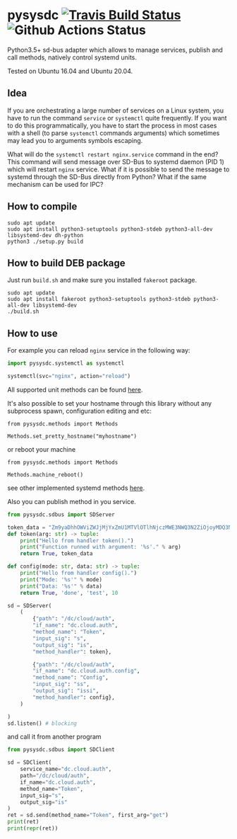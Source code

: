 # pysysdc [![Travis Build Status](https://app.travis-ci.com/sb0y/pysysdc.svg?branch=main)](https://app.travis-ci.com/sb0y/pysysdc) ![Github Actions Status](https://github.com/sb0y/pysysdc/actions/workflows/python-publish.yml/badge.svg)


Python3.5+ sd-bus adapter which allows to manage services, publish and call methods, natively control systemd units.

Tested on Ubuntu 16.04 and Ubuntu 20.04.

## Idea
If you are orchestrating a large number of services on a Linux system, you have to run the command `service` or `systemctl` quite frequently.
If you want to do this programmatically, you have to start the process in most cases with a shell (to parse `systemctl` commands arguments) which sometimes may lead you to arguments symbols escaping.

What will do the `systemctl restart nginx.service` command in the end? This command will send message over SD-Bus to systemd daemon (PID 1) which will restart `nginx` service.
What if it is possible to send the message to systemd through the SD-Bus directly from Python? What if the same mechanism can be used for IPC?

## How to compile
```
sudo apt update
sudo apt install python3-setuptools python3-stdeb python3-all-dev libsystemd-dev dh-python
python3 ./setup.py build
```

## How to build DEB package
Just run `build.sh` and make sure you installed `fakeroot` package.
```
sudo apt update
sudo apt install fakeroot python3-setuptools python3-stdeb python3-all-dev libsystemd-dev
./build.sh
```

## How to use
For example you can reload `nginx` service in the following way:
```python
import pysysdc.systemctl as systemctl

systemctl(svc="nginx", action="reload")
```

All supported unit methods can be found [here](https://github.com/sb0y/pysysdc/blob/main/pysysdc/unit.py#L32).

It's also possible to set your hostname through this library without any subprocess spawn, configuration editing and etc:
```python3
from pysysdc.methods import Methods

Methods.set_pretty_hostname("myhostname")
```
or reboot your machine
```python3
from pysysdc.methods import Methods

Methods.machine_reboot()
```
see other implemented systemd methods [here](https://github.com/sb0y/pysysdc/blob/ffa3b75bb782efdb167980a3a52b4ae4ec96ca0d/pysysdc/methods.py#L16).

Also you can publish method in you service.
```python
from pysysdc.sdbus import SDServer

token_data = "Zm9yaDhhOWViZWJjMjYxZmU1MTVlOTlhNjczMWE3NWQ3N2ZiOjoyMDQ3NzY6Omh0dHA6Ly9yZWdpb25zZWZmZWN0aXZlLmNvbS86Ojo6MTUxMDczMjE6OjY2NDcxNDo6MDo6MTo6MTo6OjowOjpkZWZhdWx0Ojow"
def token(arg: str) -> tuple:
	print("Hello from handler token().")
	print("Function runned with argument: '%s'." % arg)
	return True, token_data

def config(mode: str, data: str) -> tuple:
	print("Hello from handler config().")
	print("Mode: '%s'" % mode)
	print("Data: '%s'" % data)
	return True, 'done', 'test', 10

sd = SDServer(
	(
		{"path": "/dc/cloud/auth", 
		"if_name": "dc.cloud.auth", 
		"method_name": "Token", 
		"input_sig": "s", 
		"output_sig": "is", 
		"method_handler": token},

		{"path": "/dc/cloud/auth",
		"if_name": "dc.cloud.auth.config", 
		"method_name": "Config", 
		"input_sig": "ss", 
		"output_sig": "issi", 
		"method_handler": config},
	)

)
sd.listen() # blocking
```

and call it from another program

```python
from pysysdc.sdbus import SDClient

sd = SDClient(
	service_name="dc.cloud.auth",
	path="/dc/cloud/auth",
	if_name="dc.cloud.auth",
	method_name="Token",
	input_sig="s",
	output_sig="is"
)
ret = sd.send(method_name="Token", first_arg="get")
print(ret)
print(repr(ret))
```
